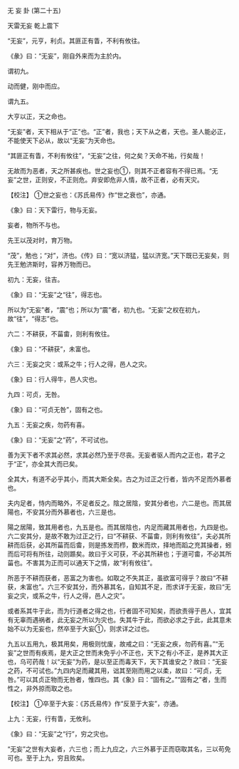 无 妄 卦 (第二十五)

天雷无妄 乾上震下

“无妄”，元亨，利贞。其匪正有眚，不利有攸往。

《彖》曰：“无妄”，刚自外来而为主於内。

谓初九。

动而健，刚中而应。

谓九五。

大亨以正，天之命也。

“无妄”者，天下相从于“正”也。“正”者，我也；天下从之者，天也。圣人能必正，不能使天下必从，故以“无妄”为天命也。

“其匪正有眚，不利有攸往”，“无妄”之往，何之矣？天命不祐，行矣哉！

无故而为恶者，天之所甚疾也。世之妄也①，则其不正者容有不得已焉。“无妄”之世，正则安，不正则危。弃安即危非人情，故不正者，必有天灾。

【校注】 ①世之妄也：《苏氏易传》作“世之衰也”，亦通。

《象》曰：天下雷行，物与无妄。

妄者，物所不与也。

先王以茂对时，育万物。

“茂”，勉也；“对”，济也。《传》曰：“宽以济猛，猛以济宽。”天下既已无妄矣，则先王勉济斯时，容养万物而已。

初九：无妄，往吉。

《象》曰：“无妄”之“往”，得志也。

所以为“无妄”者，“震”也；所以为“震”者，初九也。“无妄”之权在初九，故“往”，“得志”也。

六二：不耕获，不菑畬，则利有攸往。

《象》曰：“不耕获”，未富也。

六三：无妄之灾：或系之牛；行人之得，邑人之灾。

《象》曰：行人得牛，邑人灾也。

九四：可贞，无咎。

《象》曰：“可贞无咎”，固有之也。

九五：无妄之疾，勿药有喜。

《象》曰：“无妄”之“药”，不可试也。

善为天下者不求其必然，求其必然乃至于尽丧。无妄者驱人而内之正也，君子之于“正”，亦全其大而已矣。

全其大，有道不必乎其小，而其大斯全矣。古之为过正之行者，皆内不足而外慕者也。

夫内足者，恃内而略外，不足者反之。陰之居陰，安其分者也，六二是也。而其居陽也，不安其分而外慕者也，六三是也。

陽之居陽，致其用者也，九五是也。而其居陰也，内足而藏其用者也，九四是也。六二安其分，是故不敢为过正之行，曰“不耕获、不菑畬，则利有攸往”，夫必其所耕而后获，必其所菑而后畬，则是拣发而栉，数米而炊，择地而蹈之充其操者，蚓而后可将有所往，动则踬矣。故曰于义可获，不必其所耕也；于道可畬，不必其所菑也。不害其为正而可以通天下之情，故“利有攸往”。

所恶于不耕而获者，恶富之为害也。如取之不失其正，虽欲富可得乎？故曰“不耕获，未富也”。六三不安其分，而外慕其名，自知其不足，而求详于无妄，故曰“无妄之灾，或系之牛，行人之得，邑人之灾”。

或者系其牛于此，而为行道者之得之也，行者固不可知矣，而欲责得于邑人，宜其有无辜而遇祸者，此无妄之所以为灾也。失其牛于此，而欲必求之于此，此其意未始不以为无妄也，然卒至于大妄①，则求详之过也。

九五以五用九，极其用矣，用极则忧废，故戒之曰：“无妄之疾，勿药有喜。”“无妄”之世而有疾焉，是大正之世而未免乎小不正也，天下之有小不正，是养其大正也，乌可药哉！以“无妄”为药，是以至正而毒天下，天下其谁安之？故曰：“无妄之药，不可试也。”九四内足而藏其用，诎其至刚而用之以柔，故曰：“可贞，无咎。”可以其贞正物而无咎者，惟四也。其《象》曰：“固有之。”“固有之”者，生而性之，非外掠而取之也。

【校注】 ①卒至于大妄：《苏氏易传》作“反至于大妄”，亦通。

上九：无妄，行有眚，无攸利。

《象》曰：“无妄”之“行”，穷之灾也。

“无妄”之世有大妄者，六三也；而上九应之，六三外慕于正而窃取其名，三以苟免可也。至于上九，穷且败矣。

